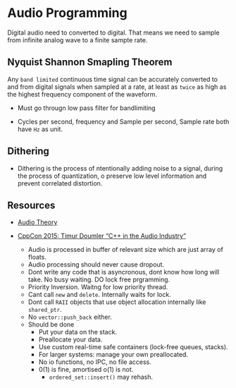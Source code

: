 # Audio Programming

Digital audio need to converted to digital. That means we need to sample from infinite analog wave to a finite sampte rate.

## Nyquist Shannon Smapling Theorem

Any `band limited` continuous time signal can be accurately converted to and from digital signals when sampled at a rate, at least as `twice` as high as the highest frequency component of the waveform.

- Must go througn low pass filter for bandlimiting

- Cycles per second, frequency and Sample per second, Sample rate both have `Hz` as unit.

## Dithering
- Dithering is the process of ntentionally adding noise to a signal, during the process of quantization, o preserve low level information and prevent correlated distortion.

## Resources
- [Audio Theory](https://youtube.com/playlist?list=PLbqhA-NKGP6B6V_AiS-jbvSzdd7nbwwCw)

- [CppCon 2015: Timur Doumler “C++ in the Audio Industry”](https://www.youtube.com/watch?v=boPEO2auJj4)
    - Audio is processed in buffer of relevant size which are just array of floats.
    - Audio processing should never cause dropout.
    - Dont write any code that is asyncronous, dont know how long will take. No busy waiting. DO lock free prgramming.
    - Priority Inversion. Waitng for low priority thread.
    - Cant call `new` and `delete`. Internally waits for lock.
    - Dont call `RAII` objects that use object allocation internally like `shared_ptr`.
    - No `vector::push_back` either.
    - Should be done
        - Put your data on the stack.
        - Preallocate your data.
        - Use custom real-time safe containers (lock-free queues, stacks).
        - For larger systems: manage your own preallocated.
        - No io functions, no IPC, no file access. 
        - 0(1) is fine, amortised o(1) is not.
            - `ordered_set::insert()` may rehash.